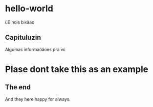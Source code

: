 # hello-world
üE nois bixäao

## Capituluzin
Algumas informaöäoes pra vc

# Plase dont take this as an example

## The end
And they here happy for always.
